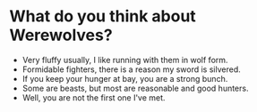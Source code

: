 # What do you think about Werewolves?
- Very fluffy usually, I like running with them in wolf form.
- Formidable fighters, there is a reason my sword is silvered.
- If you keep your hunger at bay, you are a strong bunch.
- Some are beasts, but most are reasonable and good hunters.
- Well, you are not the first one I've met.
